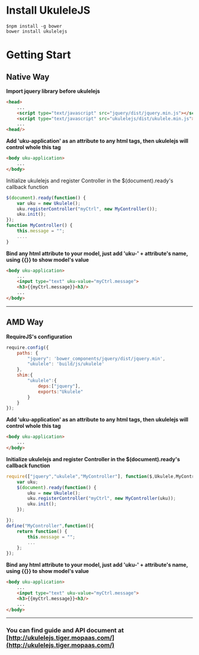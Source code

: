 # Install UkuleleJS
```
$npm install -g bower
bower install ukulelejs
```
# Getting Start
## Native Way
**Import jquery library before ukulelejs**
```html
<head>
	...
	<script type="text/javascript" src="jquery/dist/jquery.min.js"></script>
	<script type="text/javascript" src="ukulelejs/dist/ukulele.min.js"></script>
	...
<head/>
```

**Add 'uku-application' as an attribute to any html tags, then ukulelejs will control whole this tag**

```html
<body uku-application>
	...
</body>	
```
Initialize ukulelejs and register Controller in the $(document).ready's callback function
```javascript
$(document).ready(function() {
	var uku = new Ukulele();
	uku.registerController("myCtrl", new MyController());
	uku.init();
});
function MyController() {
	this.message = "";
	....
}
```
**Bind any html attribute to your model, just add 'uku-' + attribute's name, using {{}} to show model's value**
```html
<body uku-application>
	...
	<input type="text" uku-value="myCtrl.message">
	<h3>{{myCtrl.message}}<h3/>
	...
</body>	
```

***
## AMD Way
**RequireJS's configuration**
```javascript
require.config({
    paths: {
        "jquery": 'bower_components/jquery/dist/jquery.min',
        "ukulele": 'build/js/ukulele'
    },
    shim:{  	
		"ukulele":{
			deps:["jquery"],
			exports:"Ukulele"
		}
    }
});
```
**Add 'uku-application' as an attribute to any html tags, then ukulelejs will control whole this tag**
```html
<body uku-application>
	...
</body>
```
**Initialize ukulelejs and register Controller in the $(document).ready's callback function**
```javascript
require(["jquery","ukulele","MyController"], function($,Ukulele,MyController) {
	var uku;
	$(document).ready(function() {
		uku = new Ukulele();
		uku.registerController("myCtrl", new MyController(uku));
		uku.init();
	});

});
define("MyController",function(){
	return function() {
		this.message = "";
		...
	};
});
```
**Bind any html attribute to your model, just add 'uku-' + attribute's name, using {{}} to show model's value**
```html
<body uku-application>
	...
	<input type="text" uku-value="myCtrl.message">
	<h3>{{myCtrl.message}}<h3/>
	...
</body>
```

***
 
### You can find guide and API document at [http://ukulelejs.tiger.mopaas.com/](http://ukulelejs.tiger.mopaas.com/)
